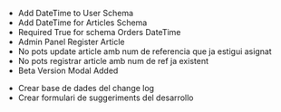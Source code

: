 + Add DateTime to User Schema
+ Add DateTime for Articles Schema
+ Required True for schema Orders DateTime
+ Admin Panel Register Article
+ No pots update article amb num de referencia que ja estigui asignat
+ No pots registrar article amb num de ref ja existent
+ Beta Version Modal Added
- Crear base de dades del change log
- Crear formulari de suggeriments del desarrollo